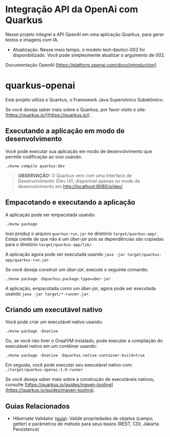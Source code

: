 # Integração API da OpenAi com Quarkus

Nesse projeto integrei a API OpenAI em uma aplicação Quarkus, para gerar textos e imagens com IA.

- Atualização: Nesse meio tempo, o modelo text-davinci-003 foi disponibilizado. Você pode simplesmente atualizar o argumento de 002.

Documentação OpenAI [https://platform.openai.com/docs/introduction]
# quarkus-openai

Este projeto utiliza o Quarkus, o Framework Java Supersônico Subatômico.

Se você deseja saber mais sobre o Quarkus, por favor visite o site: [https://quarkus.io/](https://quarkus.io/) .

## Executando a aplicação em modo de desenvolvimento

Você pode executar sua aplicação em modo de desenvolvimento que permite codificação ao vivo usando:

```shell script
./mvnw compile quarkus:dev
```

> **_OBSERVAÇÃO:_**  O Quarkus vem com uma Interface de Desenvolvimento (Dev UI), disponível apenas no modo de desenvolvimento em [http://localhost:8080/q/dev/](http://localhost:8080/q/dev/).

## Empacotando e executando a aplicação

A aplicação pode ser empacotada usando:

```shell script
./mvnw package
```

Isso produz o arquivo `quarkus-run.jar` no diretório `target/quarkus-app/`.
Esteja ciente de que não é um _über-jar_ pois as dependências são copiadas para o diretório `target/quarkus-app/lib/`.

A aplicação agora pode ser executada usando `java -jar target/quarkus-app/quarkus-run.jar`.

Se você deseja construir um _über-jar_, execute o seguinte comando:

```shell script
./mvnw package -Dquarkus.package.type=uber-jar
```

A aplicação, empacotada como um _über-jar_, agora pode ser executada usando `java -jar target/*-runner.jar`.

## Criando um executável nativo

Você pode criar um executável nativo usando: 

```shell script
./mvnw package -Dnative
```

Ou, se você não tiver o GraalVM instalado, pode executar a compilação do executável nativo em um contêiner usando: 

```shell script
./mvnw package -Dnative -Dquarkus.native.container-build=true
```

Em seguida, você pode executar seu executável nativo com: `./target/quarkus-openai-1.0-runner`

Se você deseja saber mais sobre a construção de executáveis nativos, consulte [https://quarkus.io/guides/maven-tooling](https://quarkus.io/guides/maven-tooling).

## Guias Relacionados

- Hibernate Validator ([guia](https://quarkus.io/guides/validation)): Valide propriedades de objetos (campo, getter) e parâmetros de método para seus beans (REST, CDI, Jakarta Persistence)

